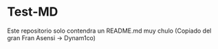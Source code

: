 # Test-MD
Este repositorio solo contendra un README.md muy chulo (Copiado del gran Fran Asensi -> Dynam1co)
